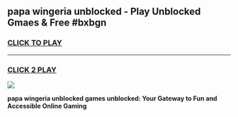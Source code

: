
## papa wingeria unblocked - Play Unblocked Gmaes & Free #bxbgn
<h3>
<a href="https://news.freeplayer.one?title=papa_wingeria_unblocked&ref=24F">CLICK TO PLAY</a></h3>
<hr>

<h3>
<a href="https://news.freeplayer.one?title=papa_wingeria_unblocked&ref=24F">CLICK 2 PLAY</a>
  
</h3>

<a href="https://news.freeplayer.one?title=papa_wingeria_unblocked&ref=24F/"><img src="https://clearcache.store/games.png"></a>


**papa wingeria unblocked games unblocked: Your Gateway to Fun and Accessible Online Gaming**
